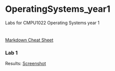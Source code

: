 # OperatingSystems_year1
Labs for CMPU1022 Operating Systems year 1
#
[Markdown Cheat Sheet](https://www.markdownguide.org/cheat-sheet/)


### Lab 1
Results: [Screenshot](https://github.com/SimonMAdnan/OperatingSystems_year1/blob/main/Lab1/lab%20-1%20.png)

